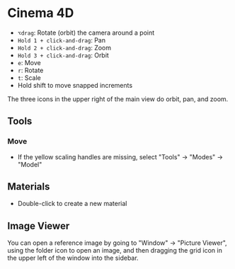 # Cinema 4D

- `⌥drag`: Rotate (orbit) the camera around a point
- `Hold 1 + click-and-drag`: Pan
- `Hold 2 + click-and-drag`: Zoom
- `Hold 3 + click-and-drag`: Orbit
- `e`: Move
- `r`: Rotate
- `t`: Scale
- Hold shift to move snapped increments

The three icons in the upper right of the main view do orbit, pan, and zoom.

## Tools

### Move

- If the yellow scaling handles are missing, select "Tools" -> "Modes" -> "Model"

## Materials

- Double-click to create a new material

## Image Viewer

You can open a reference image by going to "Window" -> "Picture Viewer", using the folder icon to open an image, and then dragging the grid icon in the upper left of the window into the sidebar.
